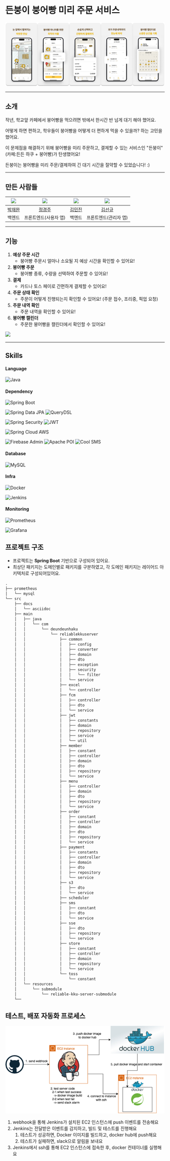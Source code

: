 # 든붕이 붕어빵 미리 주문 서비스

![든붕이](./image/든붕이.png)

---

## 소개

작년, 학교앞 카페에서 붕어빵을 먹으려면 밖에서 한시간 반 넘게 대기 해야 했어요.

어떻게 하면 편하고, 학우들이 붕어빵을 어떻게 더 편하게 먹을 수 있을까? 하는 고민을 했어요.

이 문제점을 해결하기 위해 붕어빵을 미리 주문하고, 결제할 수 있는 서비스인 "든붕이"(카페:든든 하쿠 + 붕어빵)가 탄생했어요!

든붕이는 붕어빵을 미리 주문/결제하여 긴 대기 시간을 절약할 수 있었습니다! :)

---

## 만든 사람들

| <img src="https://avatars.githubusercontent.com/u/105191008?v=4" width="80"> | <img src="https://avatars.githubusercontent.com/u/127480050?v=4" width="80"> | <img src="https://avatars.githubusercontent.com/u/122874405?v=4" width="80"> | <img src="https://avatars.githubusercontent.com/u/106997436?v=4" width="80"> |
|:----------------------------------------------------------------------------:|:----------------------------------------------------------------------------:|:----------------------------------------------------------------------------:|:----------------------------------------------------------------------------:|
|                      [박재완](https://github.com/wan2daaa)                      |                    [정경주](https://github.com/gyeongju1230)                    |                       [김민진](https://github.com/MeanJK)                       |                    [김선규](https://github.com/seongyu-Kim)                     |
|                                     백엔드                                      |                                 프론트엔드(사용자 앱)                                 |                                     백엔드                                      |                                 프론트엔드(관리자 앱)                                 |

---

## 기능

1. **예상 주문 시간**
    - 붕어빵 주문시 얼마나 소요될 지 예상 시간을 확인할 수 있어요!
2. **붕어빵 주문**
    - 붕어빵 종류, 수량을 선택하여 주문할 수 있어요!
3. **결제**
    - 카드나 토스 페이로 간편하게 결제할 수 있어요!
4. **주문 상태 확인**
    - 주문이 어떻게 진행되는지 확인할 수 있어요! (주문 접수, 조리중, 픽업 요청)
5. **주문 내역 확인**
    - 주문 내역을 확인할 수 있어요!
6. **붕어빵 캘린더**
    - 주문한 붕어빵을 캘린더에서 확인할 수 있어요!

<img src="./image/든붕이-gif.gif" height="700" />

---

## Skills

#### Language

![Java](https://img.shields.io/badge/java-17-ED8B00?style=for-the-badge&logo=java&logoColor=white)

#### Dependency

![Spring Boot](https://img.shields.io/badge/Spring_Boot-3.0-6DB33F?style=for-the-badge&logo=spring-boot)

![Spring Data JPA](https://img.shields.io/badge/Spring_Data_JPA-3.1.4-6DB33F?style=for-the-badge&logo=spring)
![QueryDSL](https://img.shields.io/badge/Querydsl-5.0.0-0EBFE9?style=for-the-badge)

![Spring Security](https://img.shields.io/badge/Spring_Security-6.1.4-6DB33F?style=for-the-badge&logo=spring)
![JWT](https://img.shields.io/badge/JWT-000000?style=for-the-badge&logo=JSON%20web%20tokens)

![Spring Cloud AWS](https://img.shields.io/badge/Spring_Cloud_AWS-2.2.6.RELEASE-6DB33F?style=for-the-badge&logo=spring)

![Firebase Admin](https://img.shields.io/badge/Firebase_Admin-9.2.0-FFCA28?style=for-the-badge&logo=firebase)
![Apache POI](https://img.shields.io/badge/Apache_POI-5.2.2-A9225C?style=for-the-badge&logo=Apache)
![Cool SMS](https://img.shields.io/badge/Cool_SMS-4.3.0-0FAAFF?style=for-the-badge)

#### Database

![MySQL](https://img.shields.io/badge/MySQL-8.0-4479A1?style=for-the-badge&logo=MySQL)

#### Infra

![Docker](https://img.shields.io/badge/Docker-2496ED?style=for-the-badge&logo=Docker)

![Jenkins](https://img.shields.io/badge/Jenkins-fff?style=for-the-badge&logo=Jenkins)

#### Monitoring

![Prometheus](https://img.shields.io/badge/Prometheus-fff?style=for-the-badge&logo=Prometheus)

![Grafana](https://img.shields.io/badge/Grafana-fff?style=for-the-badge&logo=Grafana)

## 프로젝트 구조

- 프로젝트는 **Spring Boot** 기반으로 구성되어 있어요.
- 최상단 패키지는 도메인별로 패키지를 구분하였고, 각 도메인 패키지는 레이어드 아키텍처로 구성되어있어요.

```text
.
├── prometheus
│   └── mysql
└── src
    ├── docs
    │   └── asciidoc
    ├── main
    │   ├── java
    │   │   └── com
    │   │       └── deundeunhaku
    │   │           └── reliablekkuserver
    │   │               ├── common
    │   │               │   ├── config
    │   │               │   ├── converter
    │   │               │   ├── domain
    │   │               │   ├── dto
    │   │               │   ├── exception
    │   │               │   ├── security
    │   │               │   │   └── filter
    │   │               │   └── service
    │   │               ├── excel
    │   │               │   └── controller
    │   │               ├── fcm
    │   │               │   ├── controller
    │   │               │   ├── dto
    │   │               │   └── service
    │   │               ├── jwt
    │   │               │   ├── constants
    │   │               │   ├── domain
    │   │               │   ├── repository
    │   │               │   ├── service
    │   │               │   └── util
    │   │               ├── member
    │   │               │   ├── constant
    │   │               │   ├── controller
    │   │               │   ├── domain
    │   │               │   ├── dto
    │   │               │   ├── repository
    │   │               │   └── service
    │   │               ├── menu
    │   │               │   ├── controller
    │   │               │   ├── domain
    │   │               │   ├── dto
    │   │               │   ├── repository
    │   │               │   └── service
    │   │               ├── order
    │   │               │   ├── constant
    │   │               │   ├── controller
    │   │               │   ├── domain
    │   │               │   ├── dto
    │   │               │   ├── repository
    │   │               │   └── service
    │   │               ├── payment
    │   │               │   ├── constants
    │   │               │   ├── controller
    │   │               │   ├── domain
    │   │               │   ├── dto
    │   │               │   ├── repository
    │   │               │   └── service
    │   │               ├── s3
    │   │               │   ├── dto
    │   │               │   └── service
    │   │               ├── scheduler
    │   │               ├── sms
    │   │               │   ├── constant
    │   │               │   ├── dto
    │   │               │   └── service
    │   │               ├── sse
    │   │               │   ├── dto
    │   │               │   ├── repository
    │   │               │   └── service
    │   │               ├── store
    │   │               │   ├── constant
    │   │               │   ├── controller
    │   │               │   ├── domain
    │   │               │   ├── repository
    │   │               │   └── service
    │   │               └── toss
    │   │                   └── constant
    │   └── resources
    │       └── submodule
    │           └── reliable-kku-server-submodule
    └── 
```

## 테스트, 배포 자동화 프로세스

![ci_cd](./image/ci_cd.png)

1. webhook을 통해 Jenkins가 설치된 EC2 인스턴스에 push 이벤트를 전송해요
2. Jenkins는 전달받은 이벤트를 감지하고, 빌드 및 테스트를 진행해요
    1. 테스트가 성공하면, Docker 이미지를 빌드하고, docker hub에 push해요
    2. 테스트가 실패하면, slack으로 알림을 보내요
5. Jenkins에서 ssh를 통해 EC2 인스턴스에 접속한 후, docker 컨테이너를 실행해요

